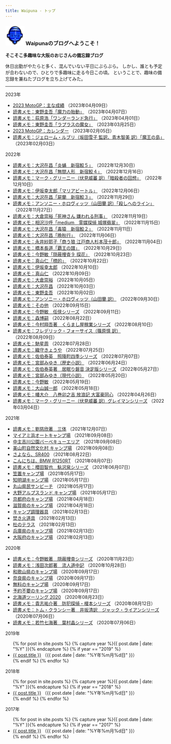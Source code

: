 ```yaml
---
title: Waipuna - トップ
---
```

### <img src="assets/images/face.png" height="60"> Waipunaのブログへようこそ！

**そこそこ多趣味な大阪のおじさんの備忘録ブログ**

休日出勤がやたらと多く、混んでいない平日にぶらぶら。
しかし、誰とも予定が合わないので、ひとりで多趣味に走る今日この頃。
ということで、趣味の備忘録を兼ねたブログを立ち上げてみた。

---

<p class="mb-1">2023年</p>
<ul class="list-unstyled ms-3 mb-1">
<li><a href="pages/moto-2023gp.html">2023 MotoGP：主な成績</a> （2023年04月09日）</li>
<li><a href="pages/book-higashino.html">読書メモ：東野圭吾「魔力の胎動」</a> （2023年04月07日）</li>
<li><a href="pages/book-ogiwara.html">読書メモ：荻原浩「ワンダーランド急行」</a> （2023年04月01日）</li>
<li><a href="pages/book-higashino.html">読書メモ：東野圭吾「ラプラスの魔女」</a> （2023年03月25日）</li>
<li><a href="pages/moto-2023gp.html">2023 MotoGP：カレンダー</a> （2023年02月05日）</li>
<li><a href="pages/book-etc.html">読書メモ：ジェローム・ルブリ（坂田雪子 監訳、青木智美 訳）「魔王の島」</a> （2023年02月03日）</li>
</ul>

<p class="mb-1">2022年</p>
<ul class="list-unstyled ms-3 mb-1">
<li><a href="pages/book-osawa.html">読書メモ：大沢在昌「炎蛹　新宿鮫５」</a> （2022年12月30日）</li>
<li><a href="pages/book-osawa.html">読書メモ：大沢在昌「無間人形　新宿鮫４」</a> （2022年12月16日）</li>
<li><a href="pages/book-greaney.html">読書メモ：マーク・グリーニー（伏見威蕃 訳）「暗殺者の回想」</a> （2022年12月10日）</li>
<li><a href="pages/book-isaka.html">読書メモ：伊坂幸太郎「マリアビートル」</a> （2022年12月06日）</li>
<li><a href="pages/book-osawa.html">読書メモ：大沢在昌「屍蘭　新宿鮫３」</a> （2022年11月29日）</li>
<li><a href="pages/book-horowitz.html">読書メモ：アンソニー・ホロヴィッツ（山田蘭 訳）「殺しへのライン」</a> （2022年11月27日）</li>
<li><a href="pages/book-okura.html">読書メモ：大倉崇裕「死神さん 嫌われる刑事」</a> （2022年11月19日）</li>
<li><a href="pages/book-etc.html">読書メモ：相沢沙呼「medium　霊媒探偵 城塚翡翠」</a> （2022年11月15日）</li>
<li><a href="pages/book-osawa.html">読書メモ：大沢在昌「毒猿　新宿鮫２」</a> （2022年11月11日）</li>
<li><a href="pages/book-osawa.html">読書メモ：大沢在昌「晩秋行」</a> （2022年11月06日）</li>
<li><a href="pages/book-etc.html">読書メモ：永井紗耶子「商う狼 江戸商人杉本茂十郎」</a> （2022年11月04日）</li>
<li><a href="pages/book-hashimoto.html">読書メモ：橋本長道「覇王の譜」</a> （2022年10月29日）</li>
<li><a href="pages/book-konno.html">読書メモ：今野敏「隠蔽捜査９ 探花」</a> （2022年10月23日）</li>
<li><a href="pages/book-mayama.html">読書メモ：真山仁「標的」</a> （2022年10月22日）</li>
<li><a href="pages/book-isaka.html">読書メモ：伊坂幸太郎</a> （2022年10月10日）</li>
<li><a href="pages/book-mayama.html">読書メモ：真山仁</a> （2022年10月09日）</li>
<li><a href="pages/book-okura.html">読書メモ：大倉崇裕</a> （2022年10月05日）</li>
<li><a href="pages/book-osawa.html">読書メモ：大沢在昌</a> （2022年10月03日）</li>
<li><a href="pages/book-higashino.html">読書メモ：東野圭吾</a> （2022年10月02日）</li>
<li><a href="pages/book-horowitz.html">読書メモ：アンソニー・ホロヴィッツ（山田蘭 訳）</a> （2022年09月30日）</li>
<li><a href="pages/book-etc.html">読書メモ：その他</a> （2022年09月15日）</li>
<li><a href="pages/book-konno3.html">読書メモ：今野敏　任侠シリーズ</a> （2022年09月11日）</li>
<li><a href="pages/book-mori.html">読書メモ：森博嗣</a> （2022年08月22日）</li>
<li><a href="pages/book-imamura.html">読書メモ：今村翔吾著　くらまし屋稼業シリーズ</a> （2022年08月10日）</li>
<li><a href="pages/book-forsyth.html">読書メモ：フレデリック・フォーサイス（篠原慎 訳）</a> （2022年08月09日）</li>
<li><a href="pages/book-hase.html">読書メモ：馳星周</a> （2022年07月28日）</li>
<li><a href="pages/book-origami.html">読書メモ：織守きょうや</a> （2022年07月25日）</li>
<li><a href="pages/book-saeki2.html">読書メモ：佐伯泰英　照降町四季シリーズ</a> （2022年07月07日）</li>
<li><a href="pages/book-miyabe2.html">読書メモ：宮部みゆき（歴史小説）</a> （2022年06月24日）</li>
<li><a href="pages/book-saeki.html">読書メモ：佐伯泰英著　居眠り磐音 決定版シリーズ</a> （2022年05月27日）</li>
<li><a href="pages/book-miyabe.html">読書メモ：宮部みゆき（現代小説）</a> （2022年05月20日）</li>
<li><a href="pages/book-konno2.html">読書メモ：今野敏</a> （2022年05月19日）</li>
<li><a href="pages/book-oyama.html">読書メモ：大山誠一郎</a> （2022年05月18日）</li>
<li><a href="pages/book-ban.html">読書メモ：幡大介　八巻卯之吉 放浪記 大富豪同心</a> （2022年04月26日）</li>
<li><a href="pages/book-greaney.html">読書メモ：マーク・グリーニー（伏見威蕃 訳）グレイマンシリーズ</a> （2022年03月04日）</li>
</ul>

<p class="mb-1">2021年</p>
<ul class="list-unstyled ms-3 mb-1">
<li><a href="pages/book-liu.html">読書メモ：劉慈欣著　三体</a> （2021年12月07日）</li>
<li><a href="pages/camp-maiami.html">マイアミ浜オートキャンプ場</a> （2021年09月08日）</li>
<li><a href="pages/camp-chuzu.html">中主吉川公園バーベキューエリア</a> （2021年09月08日）</li>
<li><a href="pages/camp-miyama.html">美山町自然文化村 キャンプ場</a> （2021年09月08日）</li>
<li><a href="pages/moto-byesr.html">さよなら、SR400</a> （2021年08月22日）</li>
<li><a href="pages/moto-hellobmw.html">こんにちは、BMW R1250RT</a> （2021年08月07日）</li>
<li><a href="pages/book-sakurada.html">読書メモ：櫻田智也　魞沢泉シリーズ</a> （2021年06月07日）</li>
<li><a href="pages/camp-kasagi.html">笠置キャンプ場</a> （2021年05月17日）</li>
<li><a href="pages/camp-chimyoko.html">知明湖キャンプ場</a> （2021年05月17日）</li>
<li><a href="pages/camp-maruyama.html">丸山県民サンビーチ</a> （2021年05月17日）</li>
<li><a href="pages/camp-ohno.html">大野アルプスランド キャンプ場</a> （2021年05月17日）</li>
<li><a href="pages/camp-kyoto.html">京都府のキャンプ場</a> （2021年04月18日）</li>
<li><a href="pages/camp-shiga.html">滋賀県のキャンプ場</a> （2021年04月18日）</li>
<li><a href="pages/camp-cooking.html">キャンプ調理器具</a> （2021年02月13日）</li>
<li><a href="pages/camp-fire.html">焚き火道具</a> （2021年02月13日）</li>
<li><a href="pages/camp-mori.html">杜のテラス</a> （2021年02月13日）</li>
<li><a href="pages/camp-hyogo.html">兵庫県のキャンプ場</a> （2021年02月13日）</li>
<li><a href="pages/camp-osaka.html">大阪府のキャンプ場</a> （2021年02月13日）</li>
</ul>

<p class="mb-1">2020年</p>
<ul class="list-unstyled ms-3 mb-1">
<li><a href="pages/book-konno.html">読書メモ：今野敏著　隠蔽捜査シリーズ</a> （2020年11月23日）</li>
<li><a href="pages/book-asada.html">読書メモ：浅田次郎著　流人道中記</a> （2020年10月28日）</li>
<li><a href="pages/camp-wakayama.html">和歌山県のキャンプ場</a> （2020年09月17日）</li>
<li><a href="pages/camp-nara.html">奈良県のキャンプ場</a> （2020年09月17日）</li>
<li><a href="pages/camp-free.html">無料のキャンプ場</a> （2020年09月17日）</li>
<li><a href="pages/camp-ownway.html">予約不要のキャンプ場</a> （2020年09月17日）</li>
<li><a href="pages/moto-HT2020.html">北海道ツーリング 2020</a> （2020年08月23日）</li>
<li><a href="pages/book-kishi.html">読書メモ：貴志祐介著　防犯探偵・榎本シリーズ</a> （2020年08月12日）</li>
<li><a href="pages/book-clancy.html">読書メモ：トム・クランシー著　井坂清訳　ジャック・ライアンシリーズ</a> （2020年07月06日）</li>
<li><a href="pages/book-wakatake.html">読書メモ：若竹七海著　葉村晶シリーズ</a> （2020年07月06日）</li>
</ul>

<p class="mb-1">2019年</p>
<ul class="list-unstyled ms-3 mb-1">
{% for post in site.posts %}
{% capture year %}{{ post.date | date: "%Y" }}{% endcapture %}
{% if year == "2019" %}
<li>
<a href="{{ post.url }}">{{ post.title }}</a>
（{{ post.date | date: "%Y年%m月%d日" }}）
</li>
{% endif %}
{% endfor %}
</ul>

<p class="mb-1">2018年</p>
<ul class="list-unstyled ms-3 mb-1">
{% for post in site.posts %}
{% capture year %}{{ post.date | date: "%Y" }}{% endcapture %}
{% if year == "2018" %}
<li>
<a href="{{ post.url }}">{{ post.title }}</a>
（{{ post.date | date: "%Y年%m月%d日" }}）
</li>
{% endif %}
{% endfor %}
</ul>

<p class="mb-1">2017年</p>
<ul class="list-unstyled ms-3 mb-1">
{% for post in site.posts %}
{% capture year %}{{ post.date | date: "%Y" }}{% endcapture %}
{% if year == "2017" %}
<li>
<a href="{{ post.url }}">{{ post.title }}</a>
（{{ post.date | date: "%Y年%m月%d日" }}）
</li>
{% endif %}
{% endfor %}
</ul>
